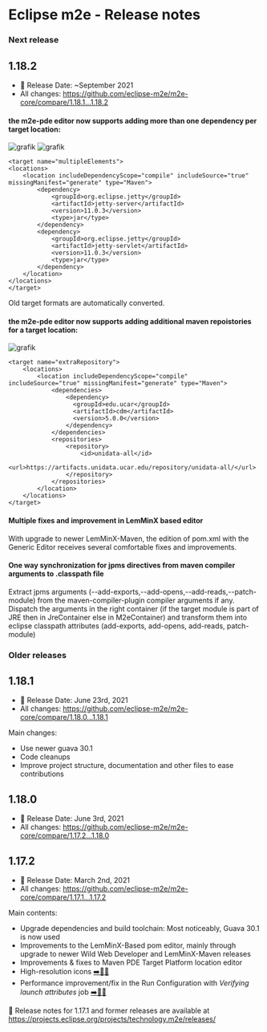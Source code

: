 # Eclipse m2e - Release notes

### Next release

## 1.18.2

* 📅 Release Date: ~September 2021
* All changes: https://github.com/eclipse-m2e/m2e-core/compare/1.18.1...1.18.2

#### the m2e-pde editor now supports adding more than one dependency per target location:

![grafik](https://user-images.githubusercontent.com/1331477/126075863-ee075afb-c4e1-423d-acc0-8174905378dd.png)
![grafik](https://user-images.githubusercontent.com/1331477/126106751-892626dc-46d5-45a5-841b-beff82085de0.png)

```
<target name="multipleElements">
<locations>
	<location includeDependencyScope="compile" includeSource="true" missingManifest="generate" type="Maven">
		<dependency>
			<groupId>org.eclipse.jetty</groupId>
			<artifactId>jetty-server</artifactId>
			<version>11.0.3</version>
			<type>jar</type>
		</dependency>
		<dependency>
			<groupId>org.eclipse.jetty</groupId>
			<artifactId>jetty-servlet</artifactId>
			<version>11.0.3</version>
			<type>jar</type>
		</dependency>
	</location>
</locations>
</target>
```

Old target formats are automatically converted.

#### the m2e-pde editor now supports adding additional maven repoistories for a target location:

![grafik](https://user-images.githubusercontent.com/1331477/126276711-8e42165c-01bd-4d79-a28b-441bbc7c9fc7.png)

```
<target name="extraRepository">
	<locations>
		<location includeDependencyScope="compile" includeSource="true" missingManifest="generate" type="Maven">
			<dependencies>
				<dependency>
				  <groupId>edu.ucar</groupId>
				  <artifactId>cdm</artifactId>
				  <version>5.0.0</version>
				</dependency>
			</dependencies>
			<repositories>
				<repository>
					<id>unidata-all</id>
					<url>https://artifacts.unidata.ucar.edu/repository/unidata-all/</url>
				</repository>
			</repositories>
		</location>
	</locations>
</target>
```

#### Multiple fixes and improvement in LemMinX based editor

With upgrade to newer LemMinX-Maven, the edition of pom.xml with the Generic Editor receives several comfortable fixes and improvements.

#### One way synchronization for jpms directives from maven compiler arguments to .classpath file

Extract jpms arguments (--add-exports,--add-opens,--add-reads,--patch-module) from the maven-compiler-plugin compiler arguments if any.
Dispatch the arguments in the right container (if the target module is part of JRE then in JreContainer else in M2eContainer) and
transform them into eclipse classpath attributes (add-exports, add-opens, add-reads, patch-module)

### Older releases

## 1.18.1

* 📅 Release Date: June 23rd, 2021
* All changes: https://github.com/eclipse-m2e/m2e-core/compare/1.18.0...1.18.1

Main changes:
* Use newer guava 30.1
* Code cleanups
* Improve project structure, documentation and other files to ease contributions

## 1.18.0

* 📅 Release Date: June 3rd, 2021
* All changes: https://github.com/eclipse-m2e/m2e-core/compare/1.17.2...1.18.0


## 1.17.2

* 📅 Release Date: March 2nd, 2021
* All changes: https://github.com/eclipse-m2e/m2e-core/compare/1.17.1...1.17.2

Main contents:
* Upgrade dependencies and build toolchain: Most noticeably, Guava 30.1 is now used
* Improvements to the LemMinX-Based pom editor, mainly through upgrade to newer Wild Web Developer and LemMinX-Maven releases
* Improvements & fixes to Maven PDE Target Platform location editor
* High-resolution icons [➡️🐛📝](https://bugs.eclipse.org/bugs/show_bug.cgi?id=570473)
* Performance improvement/fix in the Run Configuration with _Verifying launch attributes_ job [➡️🐛📝](https://bugs.eclipse.org/bugs/show_bug.cgi?id=563742)

📝 Release notes for 1.17.1 and former releases are available at https://projects.eclipse.org/projects/technology.m2e/releases/
